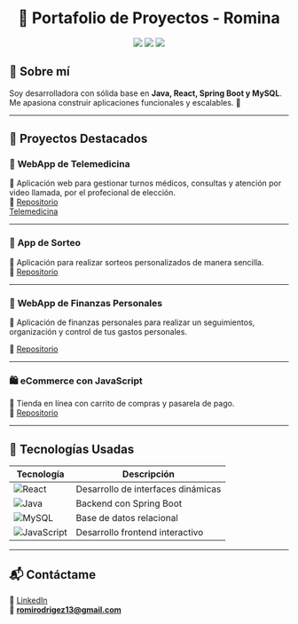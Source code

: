 <h1 align="center">🚀 Portafolio de Proyectos - Romina</h1>

<p align="center">
  <img src="https://img.shields.io/badge/React-18.2.0-blue?style=flat&logo=react" />
  <img src="https://img.shields.io/badge/JavaScript-ES6-yellow?style=flat&logo=javascript" />
  <img src="https://img.shields.io/badge/Spring%20Boot-3.0-green?style=flat&logo=spring" />
</p>

## 👋 Sobre mí  
Soy desarrolladora con sólida base en **Java, React, Spring Boot y MySQL**. Me apasiona construir aplicaciones funcionales y escalables. 🚀

---

## 📌 Proyectos Destacados  

### 📝 **WebApp de Telemedicina**  
📍 Aplicación web para gestionar turnos médicos, consultas y atención por video llamada, por el profecional de elección.  
🔗 [Repositorio](https://github.com/No-Country-simulation/c21-m-15-java-react.git)  
[Telemedicina](https://drive.google.com/file/d/1xhbgjM4UZeSjwCZ5urFRxEPNwMdacCCm/view?usp=sharing)  

---

### 🎲 **App de Sorteo**  
📍 Aplicación para realizar sorteos personalizados de manera sencilla.  
🔗 [Repositorio](https://github.com/NicoNZ12/practicas-underc0de-appsorteo.git)  
  

---

### 📝 **WebApp de Finanzas Personales**
📍 Aplicación de finanzas personales para realizar un seguimientos, organización y control de tus gastos personales.

🔗 [Repositorio](https://github.com/No-Country-simulation/equipo-s20-14-webapp.git)


---

### 🛍️ **eCommerce con JavaScript**  
📍 Tienda en línea con carrito de compras y pasarela de pago.  
🔗 [Repositorio](https://github.com/Romy-13/Proyectos.git)  
 

---

## 🚀 Tecnologías Usadas  
| Tecnología  | Descripción |
|------------|------------|
| ![React](https://img.shields.io/badge/React-18.2-blue?style=flat&logo=react) | Desarrollo de interfaces dinámicas |
| ![Java](https://img.shields.io/badge/Java-17-red?style=flat&logo=java) | Backend con Spring Boot |
| ![MySQL](https://img.shields.io/badge/MySQL-8.0-blue?style=flat&logo=mysql) | Base de datos relacional |
| ![JavaScript](https://img.shields.io/badge/JavaScript-ES6-yellow?style=flat&logo=javascript) | Desarrollo frontend interactivo |

---

## 📬 Contáctame  
💼 [LinkedIn](https://www.linkedin.com/in/romina-rodríguez-865433292)  
📧 **romirodrigez13@gmail.com**  

